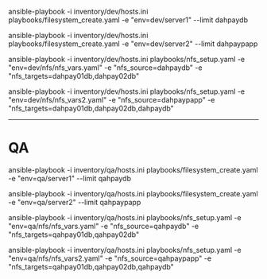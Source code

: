 ansible-playbook -i inventory/dev/hosts.ini playbooks/filesystem_create.yaml -e "env=dev/server1" --limit dahpaydb

ansible-playbook -i inventory/dev/hosts.ini playbooks/filesystem_create.yaml -e "env=dev/server2" --limit dahpaypapp

ansible-playbook -i inventory/dev/hosts.ini playbooks/nfs_setup.yaml -e "env=dev/nfs/nfs_vars.yaml" -e "nfs_source=dahpaydb" -e "nfs_targets=dahpay01db,dahpay02db"

ansible-playbook -i inventory/dev/hosts.ini playbooks/nfs_setup.yaml -e "env=dev/nfs/nfs_vars2.yaml" -e "nfs_source=dahpaypapp" -e "nfs_targets=dahpay01db,dahpay02db,dahpaydb"


-------------------------------
# QA

ansible-playbook -i inventory/qa/hosts.ini playbooks/filesystem_create.yaml -e "env=qa/server1" --limit qahpaydb

ansible-playbook -i inventory/qa/hosts.ini playbooks/filesystem_create.yaml -e "env=qa/server2" --limit qahpaypapp

ansible-playbook -i inventory/qa/hosts.ini playbooks/nfs_setup.yaml -e "env=qa/nfs/nfs_vars.yaml" -e "nfs_source=qahpaydb" -e "nfs_targets=qahpay01db,qahpay02db"

ansible-playbook -i inventory/qa/hosts.ini playbooks/nfs_setup.yaml -e "env=qa/nfs/nfs_vars2.yaml" -e "nfs_source=qahpaypapp" -e "nfs_targets=qahpay01db,qahpay02db,qahpaydb"

